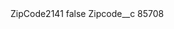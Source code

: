 <?xml version="1.0" encoding="UTF-8"?>
<CustomMetadata xmlns="http://soap.sforce.com/2006/04/metadata" xmlns:xsi="http://www.w3.org/2001/XMLSchema-instance" xmlns:xsd="http://www.w3.org/2001/XMLSchema">
    <label>ZipCode2141</label>
    <protected>false</protected>
    <values>
        <field>Zipcode__c</field>
        <value xsi:type="xsd:string">85708</value>
    </values>
</CustomMetadata>
